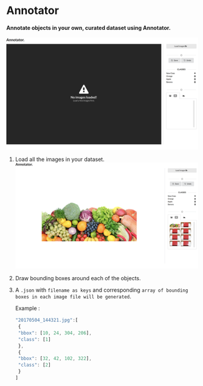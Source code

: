 # Annotator
#### Annotate objects in your own, curated dataset using Annotator.
![alt text](https://raw.githubusercontent.com/KaunilD/annotator/master/public/assets/0.png)
1. Load all the images in your dataset.
![alt text](https://raw.githubusercontent.com/KaunilD/annotator/master/public/assets/1.png)
2. Draw bounding boxes around each of the objects.
3. A `.json` with `filename as keys` and corresponding `array of bounding boxes in each image file will be generated`.

   Example :
   ```javascript
   "20170504_144321.jpg":[
    {
    "bbox": [10, 24, 304, 206],
    "class": [1]
    },
    {
    "bbox": [32, 42, 102, 322],
    "class": [2]
    }
   ]
   ```
